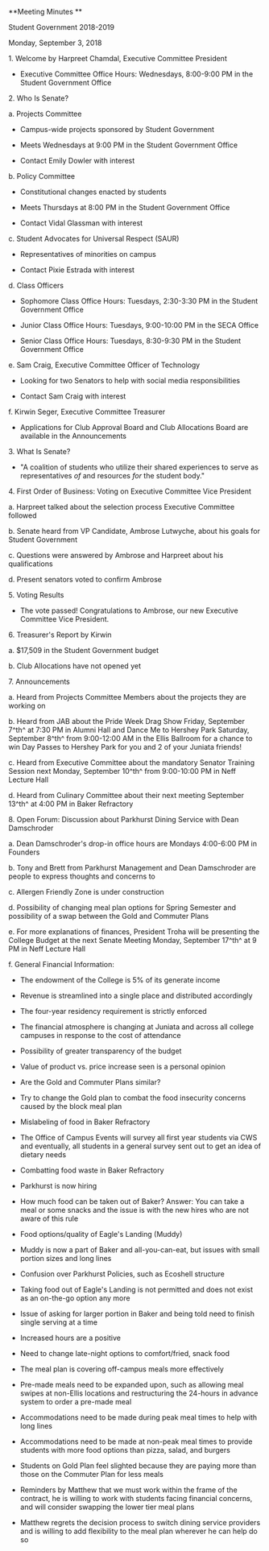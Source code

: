 **Meeting Minutes **

Student Government 2018-2019

Monday, September 3, 2018

1\. Welcome by Harpreet Chamdal, Executive Committee President

-   Executive Committee Office Hours: Wednesdays, 8:00-9:00 PM in the
    Student Government Office

2\. Who Is Senate?

a.  Projects Committee

-   Campus-wide projects sponsored by Student Government

-   Meets Wednesdays at 9:00 PM in the Student Government Office

-   Contact Emily Dowler with interest

b.  Policy Committee

-   Constitutional changes enacted by students

-   Meets Thursdays at 8:00 PM in the Student Government Office

-   Contact Vidal Glassman with interest

c.  Student Advocates for Universal Respect (SAUR)

-   Representatives of minorities on campus

-   Contact Pixie Estrada with interest

d.  Class Officers

-   Sophomore Class Office Hours: Tuesdays, 2:30-3:30 PM in the Student
    Government Office

-   Junior Class Office Hours: Tuesdays, 9:00-10:00 PM in the SECA
    Office

-   Senior Class Office Hours: Tuesdays, 8:30-9:30 PM in the Student
    Government Office

e.  Sam Craig, Executive Committee Officer of Technology

-   Looking for two Senators to help with social media responsibilities

-   Contact Sam Craig with interest

f.  Kirwin Seger, Executive Committee Treasurer

-   Applications for Club Approval Board and Club Allocations Board are
    available in the Announcements

3\. What Is Senate?

-   "A coalition of students who utilize their shared experiences to
    serve as representatives *of* and resources *for* the student body."

4\. First Order of Business: Voting on Executive Committee Vice President

a.  Harpreet talked about the selection process Executive Committee
    followed

b.  Senate heard from VP Candidate, Ambrose Lutwyche, about his goals
    for Student Government

c.  Questions were answered by Ambrose and Harpreet about his
    qualifications

d.  Present senators voted to confirm Ambrose

5\. Voting Results

-   The vote passed! Congratulations to Ambrose, our new Executive
    Committee Vice President.

6\. Treasurer's Report by Kirwin

a.  \$17,509 in the Student Government budget

b.  Club Allocations have not opened yet

7\. Announcements

a.  Heard from Projects Committee Members about the projects they are
    working on

b.  Heard from JAB about the Pride Week Drag Show Friday, September
    7^th^ at 7:30 PM in Alumni Hall and Dance Me to Hershey Park
    Saturday, September 8^th^ from 9:00-12:00 AM in the Ellis Ballroom
    for a chance to win Day Passes to Hershey Park for you and 2 of your
    Juniata friends!

c.  Heard from Executive Committee about the mandatory Senator Training
    Session next Monday, September 10^th^ from 9:00-10:00 PM in Neff
    Lecture Hall

d.  Heard from Culinary Committee about their next meeting September
    13^th^ at 4:00 PM in Baker Refractory

8\. Open Forum: Discussion about Parkhurst Dining Service with Dean
Damschroder

a.  Dean Damschroder's drop-in office hours are Mondays 4:00-6:00 PM in
    Founders

b.  Tony and Brett from Parkhurst Management and Dean Damschroder are
    people to express thoughts and concerns to

c.  Allergen Friendly Zone is under construction

d.  Possibility of changing meal plan options for Spring Semester and
    possibility of a swap between the Gold and Commuter Plans

e.  For more explanations of finances, President Troha will be
    presenting the College Budget at the next Senate Meeting Monday,
    September 17^th^ at 9 PM in Neff Lecture Hall

f.  General Financial Information:

-   The endowment of the College is 5% of its generate income

-   Revenue is streamlined into a single place and distributed
    accordingly

-   The four-year residency requirement is strictly enforced

-   The financial atmosphere is changing at Juniata and across all
    college campuses in response to the cost of attendance

-   Possibility of greater transparency of the budget

-   Value of product vs. price increase seen is a personal opinion

-   Are the Gold and Commuter Plans similar?

-   Try to change the Gold plan to combat the food insecurity concerns
    caused by the block meal plan

-   Mislabeling of food in Baker Refractory

-   The Office of Campus Events will survey all first year students via
    CWS and eventually, all students in a general survey sent out to get
    an idea of dietary needs

-   Combatting food waste in Baker Refractory

-   Parkhurst is now hiring

-   How much food can be taken out of Baker? Answer: You can take a meal
    or some snacks and the issue is with the new hires who are not aware
    of this rule

-   Food options/quality of Eagle's Landing (Muddy)

-   Muddy is now a part of Baker and all-you-can-eat, but issues with
    small portion sizes and long lines

-   Confusion over Parkhurst Policies, such as Ecoshell structure

-   Taking food out of Eagle's Landing is not permitted and does not
    exist as an on-the-go option any more

-   Issue of asking for larger portion in Baker and being told need to
    finish single serving at a time

-   Increased hours are a positive

-   Need to change late-night options to comfort/fried, snack food

-   The meal plan is covering off-campus meals more effectively

-   Pre-made meals need to be expanded upon, such as allowing meal
    swipes at non-Ellis locations and restructuring the 24-hours in
    advance system to order a pre-made meal

-   Accommodations need to be made during peak meal times to help with
    long lines

-   Accommodations need to be made at non-peak meal times to provide
    students with more food options than pizza, salad, and burgers

-   Students on Gold Plan feel slighted because they are paying more
    than those on the Commuter Plan for less meals

-   Reminders by Matthew that we must work within the frame of the
    contract, he is willing to work with students facing financial
    concerns, and will consider swapping the lower tier meal plans

-   Matthew regrets the decision process to switch dining service
    providers and is willing to add flexibility to the meal plan
    wherever he can help do so
